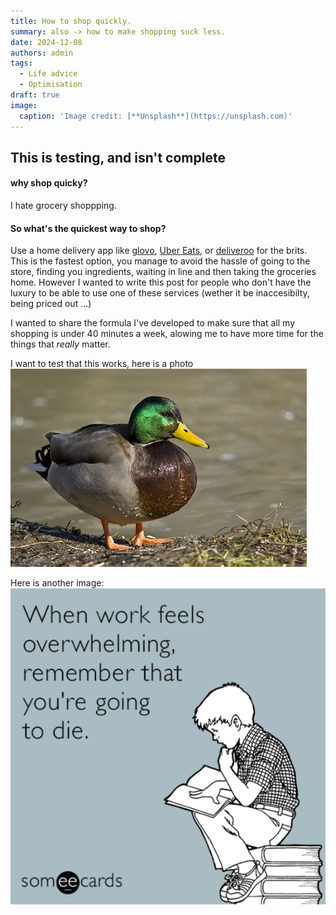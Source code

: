 ```yaml
---
title: How to shop quickly.
summary: also -> how to make shopping suck less.
date: 2024-12-08
authors: admin
tags:
  - Life advice
  - Optimisation
draft: true
image:
  caption: 'Image credit: [**Unsplash**](https://unsplash.com)'
---
```


## This is testing, and isn't complete

#### why shop quicky? 
I hate grocery shoppping.

#### So what's the quickest way to shop? 
Use a home delivery app like [glovo](https://glovoapp.com/), [Uber Eats](https://www.ubereats), or [deliveroo](https://deliveroo.co.uk) for the brits.
This is the fastest option, you manage to avoid the hassle of going to the store, finding you ingredients, waiting in line and then taking the groceries home. However I wanted to write this post for people who don't have the luxury to be able to use one of these services (wether it be inaccesibilty, being priced out ...)

I wanted to share the formula I've developed to make sure that all my shopping is under 40 minutes a week, alowing me to have more time for the things that *really* matter. 





I want to test that this works, here is a photo
![alt text](duck.jpg)

Here is another image: 
![alt text](<if work feels overwhelming, remmeber your going to die.png>)